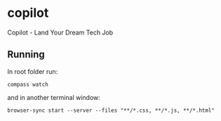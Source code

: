 # copilot

Copilot - Land Your Dream Tech Job

## Running

In root folder run:

    compass watch

and in another terminal window:

    browser-sync start --server --files "**/*.css, **/*.js, **/*.html"